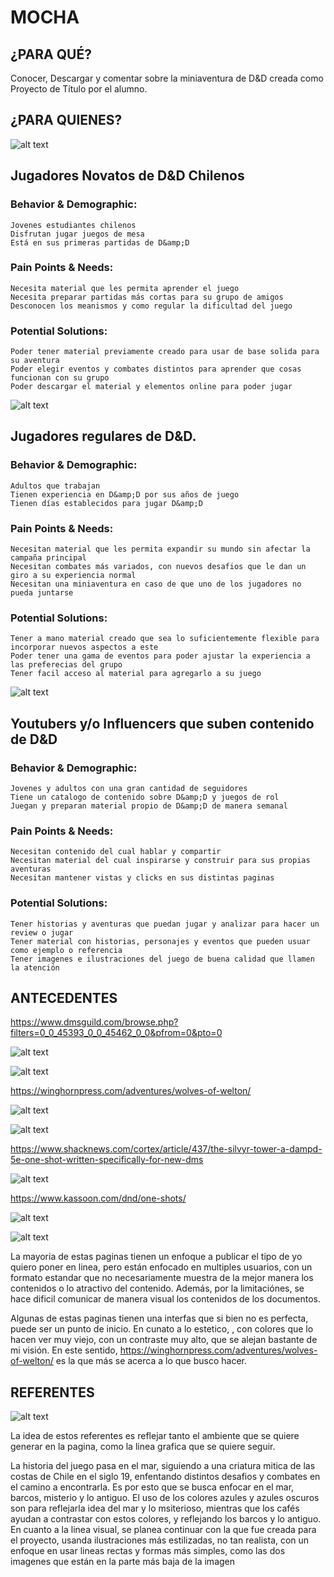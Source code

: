 # MOCHA
## ¿PARA QUÉ?
Conocer, Descargar y comentar sobre la miniaventura de D&amp;D creada como Proyecto de Título por el alumno.

## ¿PARA QUIENES?

![alt text](https://github.com/LeOcto/MOCHA/blob/main/jovenes.jpg)
## Jugadores Novatos de D&amp;D Chilenos
### Behavior & Demographic:
 
    Jovenes estudiantes chilenos
    Disfrutan jugar juegos de mesa
    Está en sus primeras partidas de D&amp;D

### Pain Points & Needs:

    Necesita material que les permita aprender el juego
    Necesita preparar partidas más cortas para su grupo de amigos
    Desconocen los meanismos y como regular la dificultad del juego

### Potential Solutions:

    Poder tener material previamente creado para usar de base solida para su aventura
    Poder elegir eventos y combates distintos para aprender que cosas funcionan con su grupo
    Poder descargar el material y elementos online para poder jugar

![alt text](https://github.com/LeOcto/MOCHA/blob/main/players.png)
## Jugadores regulares de D&amp;D.
### Behavior & Demographic:
 
    Adultos que trabajan
    Tienen experiencia en D&amp;D por sus años de juego
    Tienen días establecidos para jugar D&amp;D

### Pain Points & Needs:

    Necesitan material que les permita expandir su mundo sin afectar la campaña principal
    Necesitan combates más variados, con nuevos desafios que le dan un giro a su experiencia normal
    Necesitan una miniaventura en caso de que uno de los jugadores no pueda juntarse

### Potential Solutions:

    Tener a mano material creado que sea lo suficientemente flexible para incorporar nuevos aspectos a este
    Poder tener una gama de eventos para poder ajustar la experiencia a las preferecias del grupo
    Tener facil acceso al material para agregarlo a su juego

![alt text](https://github.com/LeOcto/MOCHA/blob/main/youtuber.png)
## Youtubers y/o Influencers que suben contenido de D&amp;D
### Behavior & Demographic:
 
    Jovenes y adultos con una gran cantidad de seguidores
    Tiene un catalogo de contenido sobre D&amp;D y juegos de rol
    Juegan y preparan material propio de D&amp;D de manera semanal

### Pain Points & Needs:

    Necesitan contenido del cual hablar y compartir
    Necesitan material del cual inspirarse y construir para sus propias aventuras
    Necesitan mantener vistas y clicks en sus distintas paginas

### Potential Solutions:

    Tener historias y aventuras que puedan jugar y analizar para hacer un review o jugar
    Tener material con historias, personajes y eventos que pueden usuar como ejemplo o referencia
    Tener imagenes e ilustraciones del juego de buena calidad que llamen la atención


## ANTECEDENTES
https://www.dmsguild.com/browse.php?filters=0_0_45393_0_0_45462_0_0&pfrom=0&pto=0

![alt text](https://github.com/LeOcto/MOCHA/blob/main/ante-03.png)

![alt text](https://github.com/LeOcto/MOCHA/blob/main/ante-04.png)

https://winghornpress.com/adventures/wolves-of-welton/

![alt text](https://github.com/LeOcto/MOCHA/blob/main/ante-01.png)

![alt text](https://github.com/LeOcto/MOCHA/blob/main/ante-02.png)

https://www.shacknews.com/cortex/article/437/the-silvyr-tower-a-dampd-5e-one-shot-written-specifically-for-new-dms

![alt text](https://github.com/LeOcto/MOCHA/blob/main/ante-05.png)

https://www.kassoon.com/dnd/one-shots/

![alt text](https://github.com/LeOcto/MOCHA/blob/main/ante-06.png)

![alt text](https://github.com/LeOcto/MOCHA/blob/main/ante-07.png)

La mayoria de estas paginas tienen un enfoque a publicar el tipo de yo quiero poner en linea, pero están enfocado en multiples usuarios, con un formato estandar que no necesariamente muestra de la mejor manera los contenidos o lo atractivo del contenido. Además, por la limitaciónes, se hace dificil comunicar de manera visual los contenidos de los documentos.

Algunas de estas paginas tienen una interfas que si bien no es perfecta, puede ser un punto de inicio. En cunato a lo estetico, , con colores que lo hacen ver muy viejo, con un contraste muy alto, que se alejan bastante de mi visión. En este sentido, https://winghornpress.com/adventures/wolves-of-welton/ es la que más se acerca a lo que busco hacer.

## REFERENTES

![alt text](https://github.com/LeOcto/MOCHA/blob/main/mood-01.png)

La idea de estos referentes es reflejar tanto el ambiente que se quiere generar en la pagina, como la linea grafica que se quiere seguir.

La historia del juego pasa en el mar, siguiendo a una criatura mitica de las costas de Chile en el siglo 19, enfentando distintos desafios y combates en el camino a encontrarla. Es por esto que se busca enfocar en el mar, barcos, misterio y lo antiguo. El uso de los colores azules y azules oscuros son para reflejarla idea del mar y lo msiterioso, mientras que los cafés ayudan a contrastar con estos colores, y reflejando los barcos y lo antiguo. En cuanto a la linea visual, se planea continuar con la que fue creada para el proyecto, usanda ilustraciones más estilizadas, no tan realista, con un enfoque en usar lineas rectas y formas más simples, como las dos imagenes que están en la parte más baja de la imagen
